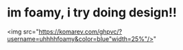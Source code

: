 # im foamy, i try doing design!!
<img src="https://komarev.com/ghpvc/?username=uhhhhfoamy&color=blue"width=25%"/>"
